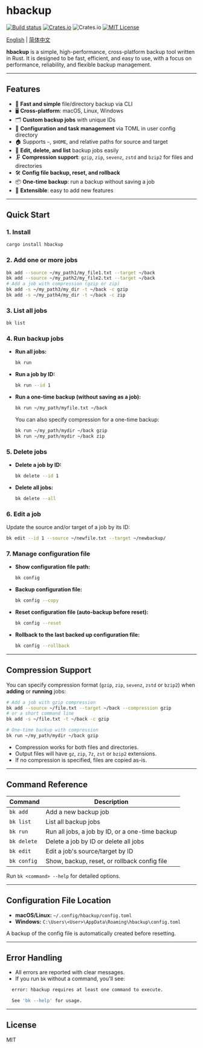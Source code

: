 # hbackup

[![Build status](https://github.com/asthetik/hbackup/workflows/build/badge.svg)](https://github.com/asthetik/hbackup/actions)
[![Crates.io](https://img.shields.io/crates/v/hbackup.svg)](https://crates.io/crates/hbackup)
![Crates.io](https://img.shields.io/crates/d/hbackup)
[![MIT License](https://img.shields.io/badge/license-MIT-blue)](LICENSE)

[English](./README.md) | [简体中文](./README.zh-CN.md)

**hbackup** is a simple, high-performance, cross-platform backup tool written in Rust. It is designed to be fast, efficient, and easy to use, with a focus on performance, reliability, and flexible backup management.

---

## Features

- 🚀 **Fast and simple** file/directory backup via CLI
- 🖥️ **Cross-platform**: macOS, Linux, Windows
- 🗂️ **Custom backup jobs** with unique IDs
- 📝 **Configuration and task management** via TOML in user config directory
- 🏠 Supports `~`, `$HOME`, and relative paths for source and target
- 🔄 **Edit, delete, and list** backup jobs easily
- 🗜️ **Compression support**: `gzip`, `zip`, `sevenz`, `zstd` and `bzip2` for files and directories
- 🛠️ **Config file backup, reset, and rollback**
- 📦 **One-time backup**: run a backup without saving a job
- 🧩 **Extensible**: easy to add new features

---

## Quick Start

### 1. Install

```sh
cargo install hbackup
```

### 2. Add one or more jobs

```sh
bk add --source ~/my_path1/my_file1.txt --target ~/back
bk add --source ~/my_path2/my_file2.txt --target ~/back
# Add a job with compression (gzip or zip)
bk add -s ~/my_path3/my_dir -t ~/back -c gzip
bk add -s ~/my_path4/my_dir -t ~/back -c zip
```

### 3. List all jobs

```sh
bk list
```

### 4. Run backup jobs

- **Run all jobs:**
  
  ```sh
  bk run
  ```

- **Run a job by ID:**
  
  ```sh
  bk run --id 1
  ```

- **Run a one-time backup (without saving as a job):**
  
  ```sh
  bk run ~/my_path/myfile.txt ~/back
  ```

  You can also specify compression for a one-time backup:

  ```sh
  bk run ~/my_path/mydir ~/back gzip
  bk run ~/my_path/mydir ~/back zip
  ```

### 5. Delete jobs

- **Delete a job by ID:**

  ```sh
  bk delete --id 1
  ```

- **Delete all jobs:**
  
  ```sh
  bk delete --all
  ```

### 6. Edit a job

Update the source and/or target of a job by its ID:

```sh
bk edit --id 1 --source ~/newfile.txt --target ~/newbackup/
```

### 7. Manage configuration file

- **Show configuration file path:**

  ```sh
  bk config
  ```

- **Backup configuration file:**

  ```sh
  bk config --copy
  ```

- **Reset configuration file (auto-backup before reset):**

  ```sh
  bk config --reset
  ```

- **Rollback to the last backed up configuration file:**

  ```sh
  bk config --rollback
  ```

---

## Compression Support

You can specify compression format (`gzip`, `zip`, `sevenz`, `zstd` or `bzip2`) when **adding** or **running** jobs:

```sh
# Add a job with gzip compression
bk add --source ~/file.txt --target ~/back --compression gzip
# or a short command line
bk add -s ~/file.txt -t ~/back -c gzip

# One-time backup with compression
bk run ~/my_path/mydir ~/back gzip
```

- Compression works for both files and directories.
- Output files will have `gz`, `zip`, `7z`, `zst` or `bzip2` extensions.
- If no compression is specified, files are copied as-is.

---

## Command Reference

| Command                | Description                                      |
|------------------------|--------------------------------------------------|
| `bk add`               | Add a new backup job                             |
| `bk list`              | List all backup jobs                             |
| `bk run`               | Run all jobs, a job by ID, or a one-time backup  |
| `bk delete`            | Delete a job by ID or delete all jobs            |
| `bk edit`              | Edit a job's source/target by ID                 |
| `bk config`            | Show, backup, reset, or rollback config file     |

Run `bk <command> --help` for detailed options.

---

## Configuration File Location

- **macOS/Linux:** `~/.config/hbackup/config.toml`
- **Windows:** `C:\Users\<User>\AppData\Roaming\hbackup\config.toml`

A backup of the config file is automatically created before resetting.

---

## Error Handling

- All errors are reported with clear messages.
- If you run `bk` without a command, you'll see:

```sh
  error: hbackup requires at least one command to execute.

  See 'bk --help' for usage.
```

---

## License

MIT
